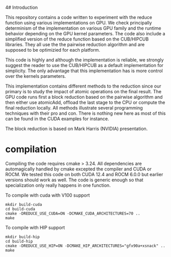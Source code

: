 4# Introduction

This repository contains a code written to experiment with the reduce function using various implementations on GPU. We check principally determinism of the implementation on various GPU family and the runtime behavior depending on the GPU kernel parameters. The code also include a simplified version of the reduce function based on the CUB/HIPCUB libraries. They all use the the pairwise reduction algorithm and are supposed to be optimizied for each platform. 

This code is highly and although the implementation is reliable, we strongly suggest the reader to use the CUB/HIPCUB as a default implementation for simplicity. The only advantage that this implementation has is more control over the kernels parameters. 

This implementation contains different methods to the reduction since our primary is to study the impact of atomic operations on the final result. The GPU code runs first a block reduction based on the pairwise algorithm and then either use atomicAdd, offload the last stage to the CPU or compute the final reduction locally. All methods illustrate several programming techniques with their pro and con. There is nothing new here as most of this can be found in the CUDA examples for instance. 

The block reduction is based on Mark Harris (NVIDIA) presentation.

# compilation
Compiling the code requires cmake > 3.24. All dependencies are automagically handled by cmake excepted the compiler and CUDA or ROCM. We tested this code on both CUDA 12.4 and ROCM 6.0.0 but earlier versions should work as well. The code is generic enough so that specialization only really happens in one function. 

To compile with cuda with V100 support

```[shell]
mkdir build-cuda
cd build-cuda
cmake -DREDUCE_USE_CUDA=ON -DCMAKE_CUDA_ARCHITECTURES=70 .. 
make
```

To compile with HIP support

```[shell]
mkdir build-hip
cd build-hip
cmake -DREDUCE_USE_HIP=ON -DCMAKE_HIP_ARCHITECTURES="gfx90a+xsnack" ..
make
```


